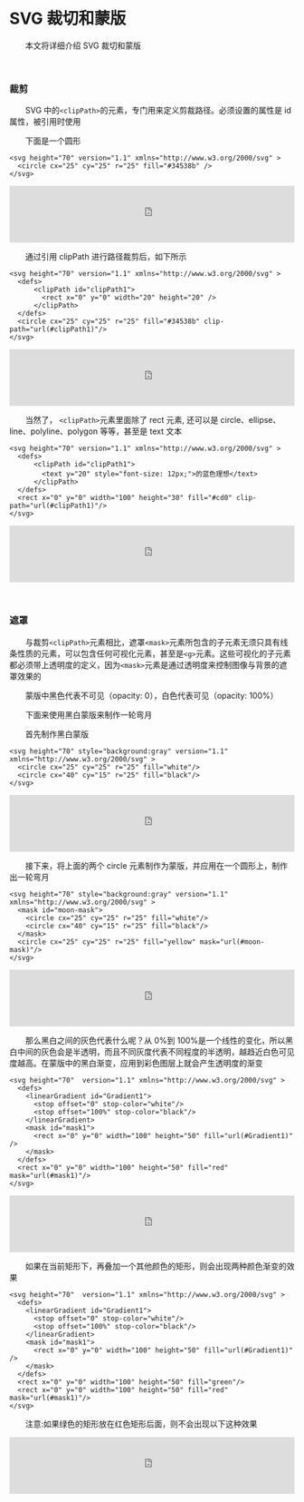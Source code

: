 # SVG 裁切和蒙版

&emsp;&emsp;本文将详细介绍 SVG 裁切和蒙版

&nbsp;

### 裁剪

&emsp;&emsp;SVG 中的`<clipPath>`的元素，专门用来定义剪裁路径。必须设置的属性是 id 属性，被引用时使用

&emsp;&emsp;下面是一个圆形

```
<svg height="70" version="1.1" xmlns="http://www.w3.org/2000/svg" >
  <circle cx="25" cy="25" r="25" fill="#34538b" />
</svg>
```

<iframe style="width: 100%; height: 100px;" src="https://demo.xiaohuochai.site/js/svg/clip/c1.html" frameborder="0" width="230" height="240"></iframe>

&emsp;&emsp;通过引用 clipPath 进行路径裁剪后，如下所示

```
<svg height="70" version="1.1" xmlns="http://www.w3.org/2000/svg" >
  <defs>
      <clipPath id="clipPath1">
        <rect x="0" y="0" width="20" height="20" />
      </clipPath>
  </defs>
  <circle cx="25" cy="25" r="25" fill="#34538b" clip-path="url(#clipPath1)"/>
</svg>
```

<iframe style="width: 100%; height: 100px;" src="https://demo.xiaohuochai.site/js/svg/clip/c2.html" frameborder="0" width="230" height="240"></iframe>

&emsp;&emsp;当然了， `<clipPath>`元素里面除了 rect 元素, 还可以是 circle、ellipse、line、polyline、polygon 等等，甚至是 text 文本

```
<svg height="70" version="1.1" xmlns="http://www.w3.org/2000/svg" >
  <defs>
      <clipPath id="clipPath1">
        <text y="20" style="font-size: 12px;">的蓝色理想</text>
      </clipPath>
  </defs>
  <rect x="0" y="0" width="100" height="30" fill="#cd0" clip-path="url(#clipPath1)"/>
</svg>
```

<iframe style="width: 100%; height: 100px;" src="https://demo.xiaohuochai.site/js/svg/clip/c3.html" frameborder="0" width="230" height="240"></iframe>

&nbsp;

### 遮罩

&emsp;&emsp;与裁剪`<clipPath>`元素相比，遮罩`<mask>`元素所包含的子元素无须只具有线条性质的元素，可以包含任何可视化元素，甚至是`<g>`元素。这些可视化的子元素都必须带上透明度的定义，因为`<mask>`元素是通过透明度来控制图像与背景的遮罩效果的

&emsp;&emsp;蒙版中黑色代表不可见（opacity: 0），白色代表可见（opacity: 100%）

&emsp;&emsp;下面来使用黑白蒙版来制作一轮弯月

&emsp;&emsp;首先制作黑白蒙版

```
<svg height="70" style="background:gray" version="1.1" xmlns="http://www.w3.org/2000/svg" >
  <circle cx="25" cy="25" r="25" fill="white"/>
  <circle cx="40" cy="15" r="25" fill="black"/>
</svg>
```

<iframe style="width: 100%; height: 100px;" src="https://demo.xiaohuochai.site/js/svg/clip/c4.html" frameborder="0" width="230" height="240"></iframe>

&emsp;&emsp;接下来，将上面的两个 circle 元素制作为蒙版，并应用在一个圆形上，制作出一轮弯月

```
<svg height="70" style="background:gray" version="1.1" xmlns="http://www.w3.org/2000/svg" >
  <mask id="moon-mask">
    <circle cx="25" cy="25" r="25" fill="white"/>
    <circle cx="40" cy="15" r="25" fill="black"/>
  </mask>
  <circle cx="25" cy="25" r="25" fill="yellow" mask="url(#moon-mask)"/>
</svg>
```

<iframe style="width: 100%; height: 100px;" src="https://demo.xiaohuochai.site/js/svg/clip/c5.html" frameborder="0" width="230" height="240"></iframe>

&emsp;&emsp;那么黑白之间的灰色代表什么呢？从 0%到 100%是一个线性的变化，所以黑白中间的灰色会是半透明，而且不同灰度代表不同程度的半透明，越趋近白色可见度越高。在蒙版中的黑白渐变，应用到彩色图层上就会产生透明度的渐变

```
<svg height="70"  version="1.1" xmlns="http://www.w3.org/2000/svg" >
  <defs>
    <linearGradient id="Gradient1">
      <stop offset="0" stop-color="white"/>
      <stop offset="100%" stop-color="black"/>
    </linearGradient>
    <mask id="mask1">
      <rect x="0" y="0" width="100" height="50" fill="url(#Gradient1)"  />
    </mask>
  </defs>
  <rect x="0" y="0" width="100" height="50" fill="red" mask="url(#mask1)"/>
</svg>
```

<iframe style="width: 100%; height: 100px;" src="https://demo.xiaohuochai.site/js/svg/clip/c6.html" frameborder="0" width="230" height="240"></iframe>

&emsp;&emsp;如果在当前矩形下，再叠加一个其他颜色的矩形，则会出现两种颜色渐变的效果

```
<svg height="70"  version="1.1" xmlns="http://www.w3.org/2000/svg" >
  <defs>
    <linearGradient id="Gradient1">
      <stop offset="0" stop-color="white"/>
      <stop offset="100%" stop-color="black"/>
    </linearGradient>
    <mask id="mask1">
      <rect x="0" y="0" width="100" height="50" fill="url(#Gradient1)"  />
    </mask>
  </defs>
  <rect x="0" y="0" width="100" height="50" fill="green"/>
  <rect x="0" y="0" width="100" height="50" fill="red" mask="url(#mask1)"/>
</svg>
```

&emsp;&emsp;注意:如果绿色的矩形放在红色矩形后面，则不会出现以下这种效果

<iframe style="width: 100%; height: 100px;" src="https://demo.xiaohuochai.site/js/svg/clip/c7.html" frameborder="0" width="230" height="240"></iframe>
